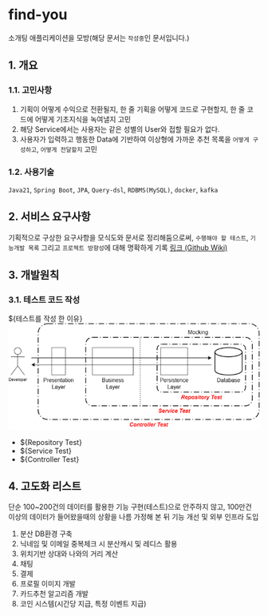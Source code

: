 # find-you
소개팅 애플리케이션을 모방(해당 문서는 `작성중`인 문서입니다.)
## 1. 개요
### 1.1. 고민사항
1. 기획이 어떻게 수익으로 전환될지, 한 줄 기획을 어떻게 코드로 구현할지, 한 줄 코드에 어떻게 기초지식을 녹여낼지 고민
2. 해당 Service에서는 사용자는 같은 성별의 User와 접할 필요가 없다.
3. 사용자가 입력하고 행동한 Data에 기반하여 이상형에 가까운 추천 목록을 `어떻게 구성하고`, `어떻게 전달할지` 고민

### 1.2. 사용기술
`Java21`, `Spring Boot`, `JPA`, `Query-dsl`, `RDBMS(MySQL)`, `docker`, `kafka`


## 2. 서비스 요구사항
기획적으로 구상한 요구사항을 모식도와 문서로 정리해둠으로써, `수행해야 할 테스트`, `기능개발 목록` 그리고 `프로젝트 방향성`에 대해 명확하게 기록 
[링크 (Github Wiki)](https://github.com/f-lab-edu/find-you/wiki/Service-Requirements)

## 3. 개발원칙
### 3.1. 테스트 코드 작성
${테스트를 작성 한 이유}
<img src="https://github.com/f-lab-edu/find-you/blob/main/readme/Layered_Test.png">
- ${Repository Test}
- ${Service Test}
- ${Controller Test}


## 4. 고도화 리스트
단순 100~200건의 데이터를 활용한 기능 구현(테스트)으로 안주하지 않고, 100만건 이상의 데이터가 들어왔을때의 상황을 나름 가정해 본 뒤 기능 개선 및 외부 인프라 도입

1. 분산 DB환경 구축
2. 닉네임 및 이메일 중복체크 시 분산캐시 및 레디스 활용
3. 위치기반 상대와 나와의 거리 계산
4. 채팅
5. 결제
6. 프로필 이미지 개발
7. 카드추천 알고리즘 개발
8. 코인 시스템(시간당 지급, 특정 이벤트 지급)
